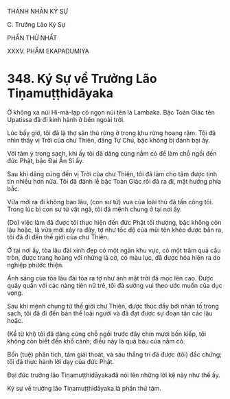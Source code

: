 THÁNH NHÂN KÝ SỰ

C. Trưởng Lão Ký Sự

PHẦN THỨ NHẤT

XXXV. PHẨM EKAPADUMIYA

# 348. Ký Sự về Trưởng Lão Tiṇamuṭṭhidāyaka

Ở không xa núi Hi-mã-lạp có ngọn núi tên là Lambaka. Bậc Toàn Giác tên Upatissa đã đi kinh hành ở bên ngoài trời.

Lúc bấy giờ, tôi đã là thợ săn thú rừng ở trong khu rừng hoang rậm. Tôi đã nhìn thấy vị Trời của chư Thiên, đấng Tự Chủ, bậc không bị đánh bại ấy.

Với tâm ý trong sạch, khi ấy tôi đã dâng cúng nắm cỏ để làm chỗ ngồi đến đức Phật, bậc Đại Ẩn Sĩ ấy.

Sau khi dâng cúng đến vị Trời của chư Thiên, tôi đã làm cho tâm được tịnh tín nhiều hơn nữa. Tôi đã đảnh lễ bậc Toàn Giác rồi đã ra đi, mặt hướng phía bắc.

Vừa mới ra đi không bao lâu, (con sư tử) vua của loài thú đã tấn công tôi. Trong lúc bị con sư tử vật ngã, tôi đã mệnh chung ở tại nơi ấy.

(Do) việc làm đã được tôi thực hiện đến đức Phật tối thượng, bậc không còn lậu hoặc, là vừa mới xảy ra đây, tợ như tốc độ của mũi tên khéo được bắn ra, tôi đã đi đến thế giới của chư Thiên.

Ở tại nơi ấy, tòa lâu đài xinh đẹp có một ngàn khu vực, có một trăm quả cầu tròn, được trang hoàng với những lá cờ, có màu lục, đã được hóa hiện ra do nghiệp phước thiện.

Ánh sáng của tòa lâu đài tỏa ra tợ như ánh mặt trời đã mọc lên cao. Được quây quần với các nàng tiên nữ trẻ, tôi đã sướng vui theo ước muốn của dục vọng.

Sau khi mệnh chung từ thế giới chư Thiên, được thúc đẩy bởi nhân tố trong sạch, tôi đã đi đến bản thể loài người và đã đạt được sự đoạn tận các lậu hoặc.

(Kể từ khi) tôi đã dâng cúng chỗ ngồi trước đây chín mươi bốn kiếp, tôi không còn biết đến khổ cảnh; điều này là quả báu của nắm cỏ.

Bốn (tuệ) phân tích, tám giải thoát, và sáu thắng trí đã được (tôi) đắc chứng; tôi đã thực hành lời dạy của đức Phật.

Đại đức trưởng lão Tiṇamuṭṭhidāyakađã nói lên những lời kệ này như thế ấy.

Ký sự về trưởng lão Tiṇamuṭṭhidāyaka là phần thứ tám.
